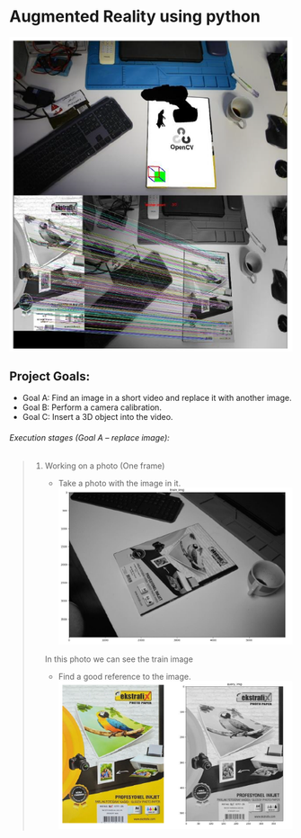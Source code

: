 # Augmented Reality using python
![title](/Images/introduction.PNG)
## Project Goals:
* Goal A: Find an image in a short video and replace it with another image.
* Goal B: Perform a camera calibration.
* Goal C: Insert a 3D object into the video.
  
  
  
###### Execution stages (Goal A – replace image):
> 1. Working on a photo (One frame)
>    - Take a photo with the image in it.
>    ![title](/Images/train_img.PNG)
>     
>    In this photo we can see the train image
>
>    - Find a good reference to the image.
>    ![title](/Images/Query_img.PNG)
>
>
>
>
